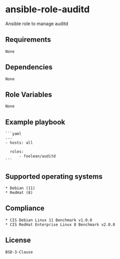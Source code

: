 # ansible-role-auditd

Ansible role to manage auditd


## Requirements

    None


## Dependencies

    None


## Role Variables

    None


## Example playbook

    ```yaml
    ---
    - hosts: all

      roles:
          - foolean/auditd
    ```


## Supported operating systems

    * Debian (11)
    * RedHat (8)


## Compliance

    * CIS Debian Linux 11 Benchmark v1.0.0
    * CIS RedHat Enterprise Linux 8 Benchmark v2.0.0


## License

    BSD-3-Clause
